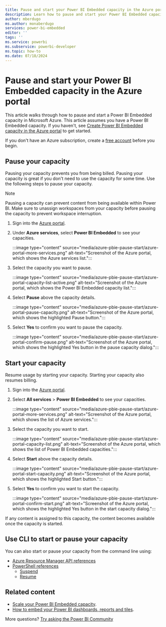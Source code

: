 ```yaml
---
title: Pause and start your Power BI Embedded capacity in the Azure portal
description: Learn how to pause and start your Power BI Embedded capacity in the Microsoft Azure portal to pause billing when the capacity isn't needed.
author: mberdugo
ms.author: monaberdugo
services: power-bi-embedded
editor: ''
tags: ''
ms.service: powerbi
ms.subservice: powerbi-developer
ms.topic: how-to
ms.date: 07/18/2024
---
```


# Pause and start your Power BI Embedded capacity in the Azure portal

This article walks through how to pause and start a Power BI Embedded capacity in Microsoft Azure. This article assumes you have a Power BI Embedded capacity. If you haven't, see [Create Power BI Embedded capacity in the Azure portal](azure-pbie-create-capacity.md) to get started.

If you don't have an Azure subscription, create a [free account](https://azure.microsoft.com/free/) before you begin.

## Pause your capacity

Pausing your capacity prevents you from being billed. Pausing your capacity is great if you don't need to use the capacity for some time. Use the following steps to pause your capacity.

> [!NOTE]
> Pausing a capacity can prevent content from being available within Power BI. Make sure to unassign workspaces from your capacity before pausing the capacity to prevent workspace interruption.

1. Sign into the [Azure portal](https://portal.azure.com/).

2. Under **Azure services**, select **Power BI Embedded** to see your capacities.

    :::image type="content" source="media/azure-pbie-pause-start/azure-portal-more-services.png" alt-text="Screenshot of the Azure portal, which shows the Azure services list.":::

3. Select the capacity you want to pause.

    :::image type="content" source="media/azure-pbie-pause-start/azure-portal-capacity-list-active.png" alt-text="Screenshot of the Azure portal, which shows the Power BI Embedded capacity list.":::

4. Select **Pause** above the capacity details.

    :::image type="content" source="media/azure-pbie-pause-start/azure-portal-pause-capacity.png" alt-text="Screenshot of the Azure portal, which shows the highlighted Pause button.":::

5. Select **Yes** to confirm you want to pause the capacity.

    :::image type="content" source="media/azure-pbie-pause-start/azure-portal-confirm-pause.png" alt-text="Screenshot of the Azure portal, which shows the highlighted Yes button in the pause capacity dialog.":::

## Start your capacity

Resume usage by starting your capacity. Starting your capacity also resumes billing.

1. Sign into the [Azure portal](https://portal.azure.com/).

2. Select **All services** > **Power BI Embedded** to see your capacities.

    :::image type="content" source="media/azure-pbie-pause-start/azure-portal-more-services.png" alt-text="Screenshot of the Azure portal, which shows the list of Azure services.":::

3. Select the capacity you want to start.

    :::image type="content" source="media/azure-pbie-pause-start/azure-portal-capacity-list.png" alt-text="Screenshot of the Azure portal, which shows the list of Power BI Embedded capacities.":::

4. Select **Start** above the capacity details.

    :::image type="content" source="media/azure-pbie-pause-start/azure-portal-start-capacity.png" alt-text="Screenshot of the Azure portal, which shows the highlighted Start button.":::

5. Select **Yes** to confirm you want to start the capacity.

    :::image type="content" source="media/azure-pbie-pause-start/azure-portal-confirm-start.png" alt-text="Screenshot of the Azure portal, which shows the highlighted Yes button in the start capacity dialog.":::

If any content is assigned to this capacity, the content becomes available once the capacity is started.

## Use CLI to start or pause your capacity

You can also start or pause your capacity from the command line using:

* [Azure Resource Manager API references](/rest/api/power-bi-embedded/capacities)
* [PowerShell references](/powershell/module/az.powerbiembedded)
  * [Suspend](/powershell/module/az.powerbiembedded/suspend-azpowerbiembeddedcapacity)
  * [Resume](/powershell/module/az.powerbiembedded/resume-azpowerbiembeddedcapacity)

## Related content

* [Scale your Power BI Embedded capacity](azure-pbie-scale-capacity.md).
* [How to embed your Power BI dashboards, reports and tiles](https://powerbi.microsoft.com/documentation/powerbi-developer-embedding-content/).

More questions? [Try asking the Power BI Community](https://community.powerbi.com/)
